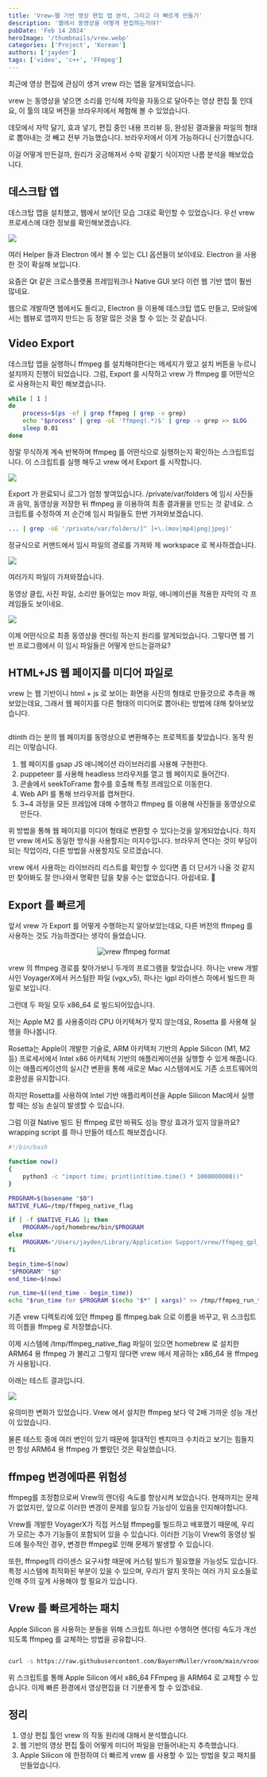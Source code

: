 ```yaml
---
title: 'Vrew—웹 기반 영상 편집 앱 분석, 그리고 더 빠르게 만들기'
description: '웹에서 동영상을 어떻게 편집하는거야?'
pubDate: 'Feb 14 2024'
heroImage: '/thumbnails/vrew.webp'
categories: ['Project', 'Korean']
authors: ['jayden']
tags: ['video', 'c++', 'FFmpeg']
---
```


최근에 영상 편집에 관심이 생겨 vrew 라는 앱을 알게되었습니다.

vrew 는 동영상을 넣으면 소리를 인식해 자막을 자동으로 달아주는 영상 편집 툴 인데요, 이 툴의 데모 버전을 브라우저에서 체험해 볼 수 있었습니다.

데모에서 자막 달기, 효과 넣기, 편집 중인 내용 프리뷰 등, 완성된 결과물을 파일의 형태로 뽑아내는 것 빼고 전부 가능했습니다. 브라우저에서 이게 가능하다니 신기했습니다.

이걸 어떻게 만든걸까, 원리가 궁금해져서 수박 겉핥기 식이지만 나름 분석을 해보았습니다.

## 데스크탑 앱

데스크탑 앱을 설치했고, 웹에서 보이던 모습 그대로 확인할 수 있었습니다. 우선 vrew 프로세스에 대한 정보를 확인해보겠습니다.

![](/assets/vrew-electron.webp)

여러 Helper 들과 Electron 에서 볼 수 있는 CLI 옵션들이 보이네요. Electron 을 사용한 것이 확실해 보입니다.

요즘은 Qt 같은 크로스플랫폼 프레임워크나 Native GUI 보다 이런 웹 기반 앱이 훨씬 많네요.

웹으로 개발하면 웹에서도 돌리고, Electron 을 이용해 데스크탑 앱도 만들고, 모바일에서는 웹뷰로 앱까지 만드는 등 정말 많은 것을 할 수 있는 것 같습니다.


## Video Export
데스크탑 앱을 실행하니 ffmpeg 를 설치해야한다는 메세지가 떴고 설치 버튼을 누르니 설치까지 진행이 되었습니다.
그럼, Export 를 시작하고 vrew 가 ffmpeg 를 어떤식으로 사용하는지 확인 해보겠습니다.

```bash
while [ 1 ]
do
    process=$(ps -ef | grep ffmpeg | grep -v grep)
    echo "$process" | grep -oE 'ffmpeg(.*)$' | grep -v grep >> $LOG
    sleep 0.01
done
```

정말 무식하게 계속 반복하며 ffmpeg 를 어떤식으로 실행하는지 확인하는 스크립트입니다. 이 스크립트를 실행 해두고 vrew 에서 Export 를 시작합니다.

![](/assets/vrew-ffmpeg-log.webp)

Export 가 완료되니 로그가 엄청 쌓여있습니다.
/private/var/folders 에 임시 사진들과 음악, 동영상을 저장한 뒤 ffmpeg 을 이용하여 최종 결과물을 만드는 것 같네요. 스크립트를 수정하여 저 순간에 임시 파일들도 한번 가져와보겠습니다.

```bash
... | grep -oE '/private/var/folders/[^ ]+\.(mov|mp4|png|jpeg)'
```

정규식으로 커맨드에서 임시 파일의 경로를 가져와 제 workspace 로 복사하겠습니다.

![](/assets/vrew-temp-files.webp)

여러가지 파일이 가져와졌습니다.

동영상 클립, 사진 파일, 소리만 들어있는 mov 파일, 애니메이션을 적용한 자막의 각 프레임들도 보이네요.

![](/assets/vrew-animation.gif)

이제 어떤식으로 최종 동영상을 렌더링 하는지 원리를 알게되었습니다. 그렇다면 웹 기반 프로그램에서 이 임시 파일들은 어떻게 만드는걸까요?

## HTML+JS 웹 페이지를 미디어 파일로

vrew 는 웹 기반이니 html + js 로 보이는 화면을 사진의 형태로 만들것으로 추측을 해보았는데요, 그래서 웹 페이지를 다른 형태의 미디어로 뽑아내는 방법에 대해 찾아보았습니다.

<script src="https://tarptaeya.github.io/repo-card/repo-card.js"></script>
<div style="display: flex; justify-content: center;">
  <div class="repo-card" data-repo="dtinth/html5-animation-video-renderer" style="width: 400px;"></div>
</div>

dtinth 라는 분의 웹 페이지를 동영상으로 변환해주는 프로젝트를 찾았습니다. 동작 원리는 이렇습니다.

1. 웹 페이지를 gsap JS 애니메이션 라이브러리를 사용해 구현한다.
2. puppeteer 를 사용해 headless 브라우저를 열고 웹 페이지로 들어간다.
3. 콘솔에서 seekToFrame 함수를 호출해 특정 프레임으로 이동한다.
4. Web API 를 통해 브라우저를 캡쳐한다.
5. 3~4 과정을 모든 프레임에 대해 수행하고 ffmpeg 를 이용해 사진들을 동영상으로 만든다.

위 방법을 통해 웹 페이지를 미디어 형태로 변환할 수 있다는것을 알게되었습니다. 하지만 vrew 에서도 동일한 방식을 사용할지는 미지수입니다. 브라우저 연다는 것이 부담이 되는 작업이라, 다른 방법을 사용할지도 모르겠습니다.

vrew 에서 사용하는 라이브러리 리스트를 확인할 수 있다면 좀 더 단서가 나올 것 같지만 찾아봐도 잘 안나와서 명확한 답을 찾을 수는 없었습니다. 아쉽네요. 😤

## Export 를 빠르게

앞서 vrew 가 Export 를 어떻게 수행하는지 알아보았는데요, 다른 버전의 ffmpeg 를 사용하는 것도 가능하겠다는 생각이 들었습니다.

<p align="center">
  <img src="/assets/vrew-ffmpeg-format.webp" alt="vrew ffmpeg format"/>
</p>

vrew 의 ffmpeg 경로를 찾아가보니 두개의 프로그램을 찾았습니다. 하나는 vrew 개발사인 VoyagerX에서 커스텀한 파일 (vgx_v5), 하나는 lgpl 라이센스 하에서 빌드한 파일로 보입니다.

그런데 두 파일 모두 x86_64 로 빌드되어있습니다.

저는 Apple M2 를 사용중이라 CPU 아키텍쳐가 맞지 않는데요, Rosetta 를 사용해 실행을 하나봅니다.

Rosetta는 Apple이 개발한 기술로, ARM 아키텍처 기반의 Apple Silicon (M1, M2 등) 프로세서에서 Intel x86 아키텍처 기반의 애플리케이션을 실행할 수 있게 해줍니다. 이는 애플리케이션의 실시간 변환을 통해 새로운 Mac 시스템에서도 기존 소프트웨어의 호환성을 유지합니다.

하지만 Rosetta를 사용하여 Intel 기반 애플리케이션을 Apple Silicon Mac에서 실행할 때는 성능 손실이 발생할 수 있습니다.

그럼 이걸 Native 빌드 된 ffmpeg 로만 바꿔도 성능 향상 효과가 있지 않을까요? wrapping script 를 하나 만들어 테스트 해보겠습니다.

```bash
#!/bin/bash

function now()
{
    python3 -c "import time; print(int(time.time() * 1000000000))"
}

PROGRAM=$(basename "$0")
NATIVE_FLAG=/tmp/ffmpeg_native_flag

if [ -f $NATIVE_FLAG ]; then
    PROGRAM=/opt/homebrew/bin/$PROGRAM
else
    PROGRAM="/Users/jayden/Library/Application Support/vrew/ffmpeg_gpl_vgx_v5/$PROGRAM.bak"
fi

begin_time=$(now)
"$PROGRAM" "$@"
end_time=$(now)

run_time=$((end_time - begin_time))
echo "$run_time for $PROGRAM $(echo "$*" | xargs)" >> /tmp/ffmpeg_run_time.log
```

기존 vrew 디렉토리에 있던 ffmpeg 를 ffmpeg.bak 으로 이름을 바꾸고, 위 스크립트의 이름을 ffmpeg 로 저장했습니다.

이제 시스템에 /tmp/ffmpeg_native_flag 파일이 있으면 homebrew 로 설치한 ARM64 용 ffmpeg 가 불리고 그렇지 않다면 vrew 에서 제공하는 x86_64 용 ffmpeg가 사용됩니다.

아래는 테스트 결과입니다.

![](/assets/vrew-benchmark.webp)

유의미한 변화가 있었습니다. Vrew 에서 설치한 ffmpeg 보다 약 2배 가까운 성능 개선이 있었습니다.

물론 테스트 중에 여러 변인이 있기 때문에 절대적인 벤치마크 수치라고 보기는 힘들지만 항상 ARM64 용 ffmpeg 가 빨랐던 것은 확실했습니다.

## ffmpeg 변경에따른 위험성

ffmpeg를 조정함으로써 Vrew의 렌더링 속도를 향상시켜 보았습니다. 현재까지는 문제가 없었지만, 앞으로 이러한 변경이 문제를 일으킬 가능성이 있음을 인지해야합니다.

Vrew를 개발한 VoyagerX가 직접 커스텀 ffmpeg를 빌드하고 배포했기 때문에, 우리가 모르는 추가 기능들이 포함되어 있을 수 있습니다. 이러한 기능이 Vrew의 동영상 빌드에 필수적인 경우, 변경한 ffmpeg로 인해 문제가 발생할 수 있습니다.

또한, ffmpeg의 라이센스 요구사항 때문에 커스텀 빌드가 필요했을 가능성도 있습니다. 특정 시스템에 최적화된 부분이 있을 수 있으며, 우리가 알지 못하는 여러 가지 요소들로 인해 주의 깊게 사용해야 할 필요가 있습니다.

## Vrew 를 빠르게하는 패치

Apple Silicon 을 사용하는 분들을 위해 스크립트 하나만 수행하면 렌더링 속도가 개선되도록 ffmpeg 를 교체하는 방법을 공유합니다.

<script src="https://tarptaeya.github.io/repo-card/repo-card.js"></script>
<div style="display: flex; justify-content: center;">
  <div class="repo-card" data-repo="bayernmuller/vroom" style="width: 400px;"></div>
</div>

```bash
curl -s https://raw.githubusercontent.com/BayernMuller/vroom/main/vroom.sh | bash
```

위 스크립트를 통해 Apple Silicon 에서 x86_64 FFmpeg 을 ARM64 로 교체할 수 있습니다.
이제 빠른 환경에서 영상편집을 더 기분좋게 할 수 있겠네요.

## 정리

1. 영상 편집 툴인 vrew 의 작동 원리에 대해서 분석했습니다.
2. 웹 기반의 영상 편집 툴이 어떻게 미디어 파일을 만들어내는지 추측했습니다.
3. Apple Silicon 에 한정하여 더 빠르게 vrew 를 사용할 수 있는 방법을 찾고 패치를 만들었습니다.